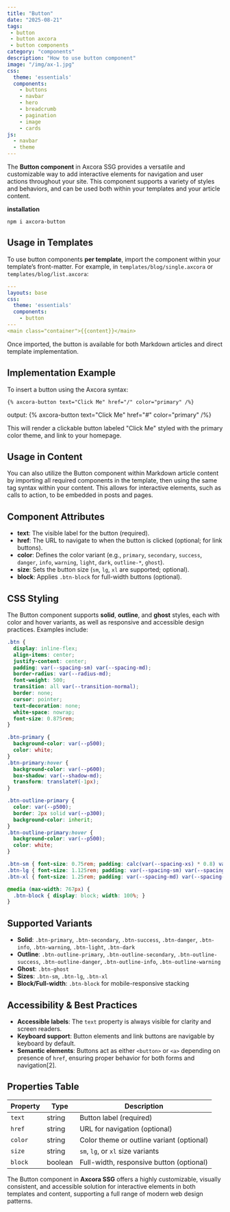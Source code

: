 ```yaml
---
title: "Button"
date: "2025-08-21"
tags: 
 - button
 - button axcora
 - button components
category: "components"
description: "How to use button component"
image: "/img/ax-1.jpg"
css:
  theme: 'essentials'
  components:
    - buttons
    - navbar
    - hero
    - breadcrumb
    - pagination
    - image
    - cards
js:
  - navbar
  - theme
---
```

The **Button component** in Axcora SSG provides a versatile and customizable way to add interactive elements for navigation and user actions throughout your site. This component supports a variety of styles and behaviors, and can be used both within your templates and your article content.

**installation**

```
npm i axcora-button
```

## Usage in Templates

To use button components **per template**, import the component within your template’s front-matter. For example, in `templates/blog/single.axcora` or `templates/blog/list.axcora`:

```yaml
---
layouts: base
css:
  theme: 'essentials'
  components:
    - button
---
<main class="container">{{content}}</main>
```

Once imported, the button is available for both Markdown articles and direct template implementation.

## Implementation Example

To insert a button using the Axcora syntax:

```text
{% axcora-button text="Click Me" href="/" color="primary" /%}
```

output:
{% axcora-button text="Click Me" href="#" color="primary" /%}

This will render a clickable button labeled "Click Me" styled with the primary color theme, and link to your homepage.

## Usage in Content

You can also utilize the Button component within Markdown article content by importing all required components in the template, then using the same tag syntax within your content. This allows for interactive elements, such as calls to action, to be embedded in posts and pages.

## Component Attributes

- **text**: The visible label for the button (required).
- **href**: The URL to navigate to when the button is clicked (optional; for link buttons).
- **color**: Defines the color variant (e.g., `primary`, `secondary`, `success`, `danger`, `info`, `warning`, `light`, `dark`, `outline-*`, `ghost`).
- **size**: Sets the button size (`sm`, `lg`, `xl` are supported; optional).
- **block**: Applies `.btn-block` for full-width buttons (optional).

## CSS Styling

The Button component supports **solid**, **outline**, and **ghost** styles, each with color and hover variants, as well as responsive and accessible design practices. Examples include:

```css
.btn {
  display: inline-flex;
  align-items: center;
  justify-content: center;
  padding: var(--spacing-sm) var(--spacing-md);
  border-radius: var(--radius-md);
  font-weight: 500;
  transition: all var(--transition-normal);
  border: none;
  cursor: pointer;
  text-decoration: none;
  white-space: nowrap;
  font-size: 0.875rem;
}

.btn-primary {
  background-color: var(--p500);
  color: white;
}
.btn-primary:hover {
  background-color: var(--p600);
  box-shadow: var(--shadow-md);
  transform: translateY(-1px);
}

.btn-outline-primary {
  color: var(--p500);
  border: 2px solid var(--p300);
  background-color: inherit;
}
.btn-outline-primary:hover {
  background-color: var(--p500);
  color: white;
}

.btn-sm { font-size: 0.75rem; padding: calc(var(--spacing-xs) * 0.8) var(--spacing-sm); }
.btn-lg { font-size: 1.125rem; padding: var(--spacing-sm) var(--spacing-lg); }
.btn-xl { font-size: 1.25rem; padding: var(--spacing-md) var(--spacing-xl); }

@media (max-width: 767px) {
  .btn-block { display: block; width: 100%; }
}
```

## Supported Variants

- **Solid**: `.btn-primary`, `.btn-secondary`, `.btn-success`, `.btn-danger`, `.btn-info`, `.btn-warning`, `.btn-light`, `.btn-dark`
- **Outline**: `.btn-outline-primary`, `.btn-outline-secondary`, `.btn-outline-success`, `.btn-outline-danger`, `.btn-outline-info`, `.btn-outline-warning`
- **Ghost**: `.btn-ghost`
- **Sizes**: `.btn-sm`, `.btn-lg`, `.btn-xl`
- **Block/Full-width**: `.btn-block` for mobile-responsive stacking

## Accessibility & Best Practices

- **Accessible labels**: The `text` property is always visible for clarity and screen readers.
- **Keyboard support**: Button elements and link buttons are navigable by keyboard by default.
- **Semantic elements**: Buttons act as either `<button>` or `<a>` depending on presence of `href`, ensuring proper behavior for both forms and navigation[2].

## Properties Table

| Property   | Type    | Description                                |
|------------|---------|--------------------------------------------|
| `text`     | string  | Button label (required)                    |
| `href`     | string  | URL for navigation (optional)              |
| `color`    | string  | Color theme or outline variant (optional)  |
| `size`     | string  | `sm`, `lg`, or `xl` size variants          |
| `block`    | boolean | Full-width, responsive button (optional)   |

The Button component in **Axcora SSG** offers a highly customizable, visually consistent, and accessible solution for interactive elements in both templates and content, supporting a full range of modern web design patterns.
